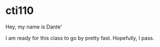 # cti110

Hey, my name is Dante' 

I am ready for this class to go by pretty fast. Hopefully, I pass.
